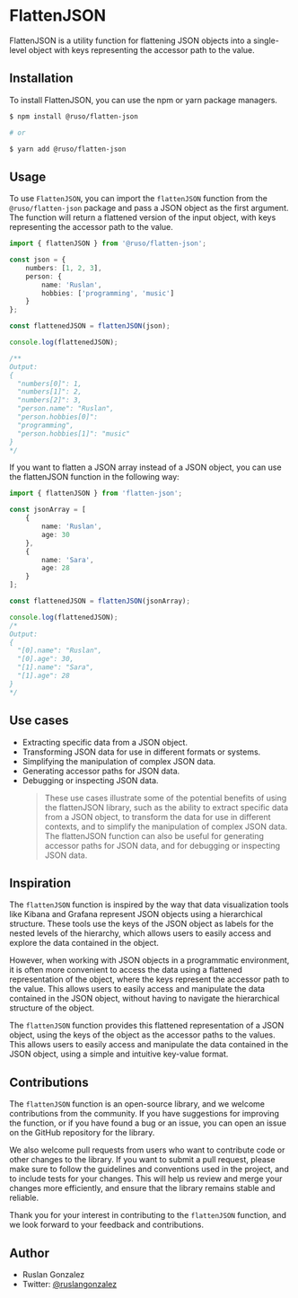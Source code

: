 # FlattenJSON

FlattenJSON is a utility function for flattening JSON objects into a single-level object with keys representing the accessor path to the value.

## Installation

To install FlattenJSON, you can use the npm or yarn package managers.

```bash
$ npm install @ruso/flatten-json

# or

$ yarn add @ruso/flatten-json
```

## Usage

To use `FlattenJSON`, you can import the `flattenJSON` function from the `@ruso/flatten-json` package and pass a JSON object as the first argument. The function will return a flattened version of the input object, with keys representing the accessor path to the value.

```ts
import { flattenJSON } from '@ruso/flatten-json';

const json = {
	numbers: [1, 2, 3],
	person: {
		name: 'Ruslan',
		hobbies: ['programming', 'music']
	}
};

const flattenedJSON = flattenJSON(json);

console.log(flattenedJSON);

/**
Output:
{ 
  "numbers[0]": 1,
  "numbers[1]": 2,
  "numbers[2]": 3,
  "person.name": "Ruslan",
  "person.hobbies[0]":
  "programming",
  "person.hobbies[1]": "music"
}
*/
```

If you want to flatten a JSON array instead of a JSON object, you can use the flattenJSON function in the following way:

```ts
import { flattenJSON } from 'flatten-json';

const jsonArray = [
	{
		name: 'Ruslan',
		age: 30
	},
	{
		name: 'Sara',
		age: 28
	}
];

const flattenedJSON = flattenJSON(jsonArray);

console.log(flattenedJSON);
/*
Output:
{
  "[0].name": "Ruslan",
  "[0].age": 30,
  "[1].name": "Sara",
  "[1].age": 28
}
*/
```

## Use cases

- Extracting specific data from a JSON object.
- Transforming JSON data for use in different formats or systems.
- Simplifying the manipulation of complex JSON data.
- Generating accessor paths for JSON data.
- Debugging or inspecting JSON data.
  > These use cases illustrate some of the potential benefits of using the flattenJSON library, such as the ability to extract specific data from a JSON object, to transform the data for use in different contexts, and to simplify the manipulation of complex JSON data. The flattenJSON function can also be useful for generating accessor paths for JSON data, and for debugging or inspecting JSON data.

## Inspiration

The `flattenJSON` function is inspired by the way that data visualization tools like Kibana and Grafana represent JSON objects using a hierarchical structure. These tools use the keys of the JSON object as labels for the nested levels of the hierarchy, which allows users to easily access and explore the data contained in the object.

However, when working with JSON objects in a programmatic environment, it is often more convenient to access the data using a flattened representation of the object, where the keys represent the accessor path to the value. This allows users to easily access and manipulate the data contained in the JSON object, without having to navigate the hierarchical structure of the object.

The `flattenJSON` function provides this flattened representation of a JSON object, using the keys of the object as the accessor paths to the values. This allows users to easily access and manipulate the data contained in the JSON object, using a simple and intuitive key-value format.

## Contributions

The `flattenJSON` function is an open-source library, and we welcome contributions from the community. If you have suggestions for improving the function, or if you have found a bug or an issue, you can open an issue on the GitHub repository for the library.

We also welcome pull requests from users who want to contribute code or other changes to the library. If you want to submit a pull request, please make sure to follow the guidelines and conventions used in the project, and to include tests for your changes. This will help us review and merge your changes more efficiently, and ensure that the library remains stable and reliable.

Thank you for your interest in contributing to the `flattenJSON` function, and we look forward to your feedback and contributions.

## Author

- Ruslan Gonzalez
- Twitter: [@ruslangonzalez](https://twitter.com/ruslanguns)
